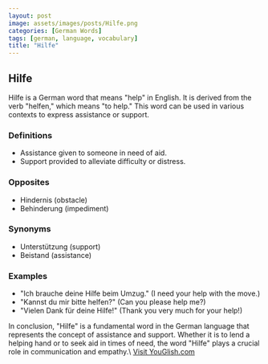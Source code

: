 ```yaml
---
layout: post
image: assets/images/posts/Hilfe.png
categories: [German Words]
tags: [german, language, vocabulary]
title: "Hilfe"
---
```


## Hilfe

Hilfe is a German word that means "help" in English. It is derived from the verb "helfen," which means "to help." This word can be used in various contexts to express assistance or support.

### Definitions

- Assistance given to someone in need of aid.
- Support provided to alleviate difficulty or distress.

### Opposites

- Hindernis (obstacle)
- Behinderung (impediment)

### Synonyms

- Unterstützung (support)
- Beistand (assistance)

### Examples

- "Ich brauche deine Hilfe beim Umzug." (I need your help with the move.)
- "Kannst du mir bitte helfen?" (Can you please help me?)
- "Vielen Dank für deine Hilfe!" (Thank you very much for your help!)

In conclusion, "Hilfe" is a fundamental word in the German language that represents the concept of assistance and support. Whether it is to lend a helping hand or to seek aid in times of need, the word "Hilfe" plays a crucial role in communication and empathy.\ <a id="yg-widget-0" class="youglish-widget" data-query="Hilfe" data-lang="german" data-components="8412" data-auto-start="0" data-bkg-color="theme_light" data-title="How%20to%20pronounce%20Hilfe%20in%20German"  rel="nofollow" href="https://youglish.com">Visit YouGlish.com</a><script async src="https://youglish.com/public/emb/widget.js" charset="utf-8"></script>